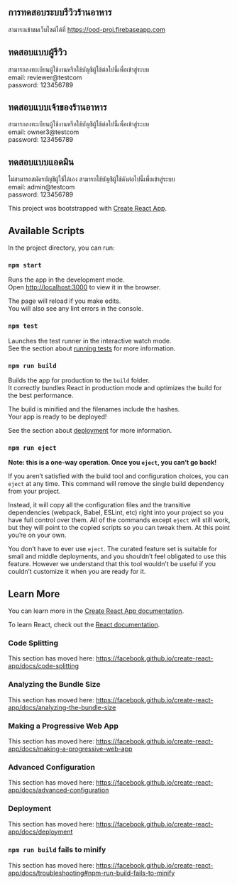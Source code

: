 ## การทดสอบระบบรีวิวร้านอาหาร

สามารถเข้าชมเว็บไซต์ได้ที่ https://ood-proj.firebaseapp.com<br />

## ทดสอบแบบผู้รีวิว

สามารถลงทะเบียนผู้ใช้งานหรือใช้บัญชีผู้ใช้ต่อไปนี้เพื่อเข้าสู่ระบบ<br />
email: reviewer@testcom<br />
password: 123456789<br />

## ทดสอบแบบเจ้าของร้านอาหาร

สามารถลงทะเบียนผู้ใช้งานหรือใช้บัญชีผู้ใช้ต่อไปนี้เพื่อเข้าสู่ระบบ<br />
email: owner3@testcom<br />
password: 123456789<br />

## ทดสอบแบบแอดมิน

ไม่สามารถสมัครบัญชีผู้ใช้ได้เอง สามารถใช้บัญชีผู้ใช้ดังต่อไปนี้เพื่อเข้าสู่ระบบ<br />
email: admin@testcom<br />
password: 123456789<br />

This project was bootstrapped with [Create React App](https://github.com/facebook/create-react-app).

## Available Scripts

In the project directory, you can run:

### `npm start`

Runs the app in the development mode.<br />
Open [http://localhost:3000](http://localhost:3000) to view it in the browser.

The page will reload if you make edits.<br />
You will also see any lint errors in the console.

### `npm test`

Launches the test runner in the interactive watch mode.<br />
See the section about [running tests](https://facebook.github.io/create-react-app/docs/running-tests) for more information.

### `npm run build`

Builds the app for production to the `build` folder.<br />
It correctly bundles React in production mode and optimizes the build for the best performance.

The build is minified and the filenames include the hashes.<br />
Your app is ready to be deployed!

See the section about [deployment](https://facebook.github.io/create-react-app/docs/deployment) for more information.

### `npm run eject`

**Note: this is a one-way operation. Once you `eject`, you can’t go back!**

If you aren’t satisfied with the build tool and configuration choices, you can `eject` at any time. This command will remove the single build dependency from your project.

Instead, it will copy all the configuration files and the transitive dependencies (webpack, Babel, ESLint, etc) right into your project so you have full control over them. All of the commands except `eject` will still work, but they will point to the copied scripts so you can tweak them. At this point you’re on your own.

You don’t have to ever use `eject`. The curated feature set is suitable for small and middle deployments, and you shouldn’t feel obligated to use this feature. However we understand that this tool wouldn’t be useful if you couldn’t customize it when you are ready for it.

## Learn More

You can learn more in the [Create React App documentation](https://facebook.github.io/create-react-app/docs/getting-started).

To learn React, check out the [React documentation](https://reactjs.org/).

### Code Splitting

This section has moved here: https://facebook.github.io/create-react-app/docs/code-splitting

### Analyzing the Bundle Size

This section has moved here: https://facebook.github.io/create-react-app/docs/analyzing-the-bundle-size

### Making a Progressive Web App

This section has moved here: https://facebook.github.io/create-react-app/docs/making-a-progressive-web-app

### Advanced Configuration

This section has moved here: https://facebook.github.io/create-react-app/docs/advanced-configuration

### Deployment

This section has moved here: https://facebook.github.io/create-react-app/docs/deployment

### `npm run build` fails to minify

This section has moved here: https://facebook.github.io/create-react-app/docs/troubleshooting#npm-run-build-fails-to-minify
